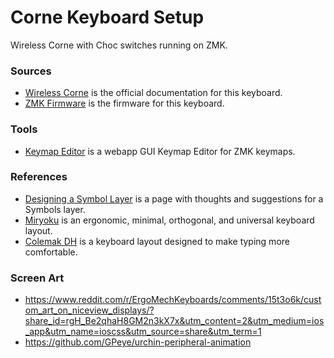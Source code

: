 # Corne Keyboard Setup
Wireless Corne with Choc switches running on ZMK.

### Sources

- [Wireless Corne](https://docs.typeractive.xyz/build-guides/corne-wireless) is the official documentation for this keyboard.
- [ZMK Firmware](https://zmk.dev/docs) is the firmware for this keyboard.

### Tools

- [Keymap Editor](https://nickcoutsos.github.io/keymap-editor/) is a webapp GUI Keymap Editor for ZMK keymaps.

### References

- [Designing a Symbol Layer](https://getreuer.info/posts/keyboards/symbol-layer/index.html) is a page with thoughts and suggestions for a Symbols layer.
- [Miryoku](https://github.com/manna-harbour/miryoku/tree/master/docs/reference) is an ergonomic, minimal, orthogonal, and universal keyboard layout.
- [Colemak DH](https://colemakmods.github.io/mod-dh/) is a keyboard layout designed to make typing more comfortable.

### Screen Art
- https://www.reddit.com/r/ErgoMechKeyboards/comments/15t3o6k/custom_art_on_niceview_displays/?share_id=rgH_Be2qhaH8GM2n3kX7x&utm_content=2&utm_medium=ios_app&utm_name=ioscss&utm_source=share&utm_term=1 
- https://github.com/GPeye/urchin-peripheral-animation